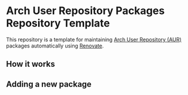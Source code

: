 # Arch User Repository Packages Repository Template

This repository is a template for maintaining [Arch User Repository (AUR)][1] packages automatically using [Renovate][2].

## How it works

## Adding a new package

[1]: https://wiki.archlinux.org/title/Arch_User_Repository
[2]: https://github.com/renovatebot/renovate/
[3]: https://github.com/apps/renovate